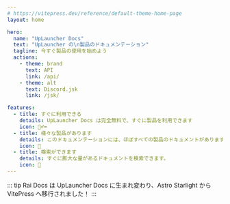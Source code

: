 ```yaml
---
# https://vitepress.dev/reference/default-theme-home-page
layout: home

hero:
  name: "UpLauncher Docs"
  text: "UpLauncher の\n製品のドキュメンテーション"
  tagline: 今すぐ製品の使用を始めよう
  actions:
    - theme: brand
      text: API
      link: /api/
    - theme: alt
      text: Discord.jsk
      link: /jsk/

features:
  - title: すぐに利用できる
    details: UpLauncher Docs は完全無料で、すぐに製品を利用できます 
    icon: 🏃‍♂️‍➡️
  - title: 様々な製品があります
    details: このドキュメンテーションには、ほぼすべての製品のドキュメントがあります
    icon: 📝
  - title: 検索ができます
    details: すぐに膨大な量があるドキュメントを検索できます。
    icon: 🔎
---
```


::: tip
Rai Docs は UpLauncher Docs に生まれ変わり、Astro Starlight から VitePress へ移行されました！
:::
